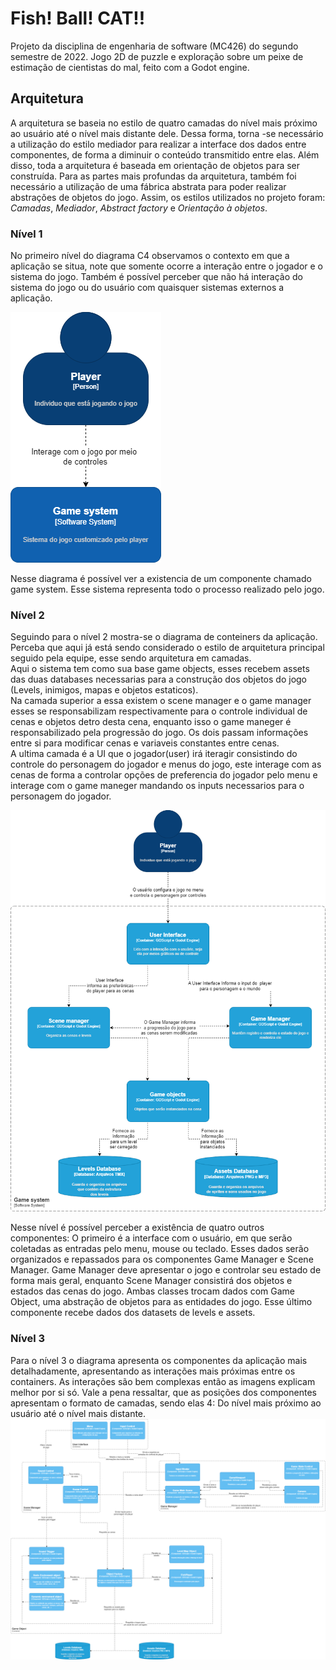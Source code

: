 # Fish! Ball! CAT!!

Projeto da disciplina de engenharia de software (MC426) do segundo semestre de 2022. 
Jogo 2D de puzzle e exploração sobre um peixe de estimação de cientistas do mal, feito com a Godot engine.


## Arquitetura
A arquitetura se baseia no estilo de quatro camadas do nível mais próximo ao usuário até o nível mais distante dele. Dessa forma, torna -se necessário a utilização do estilo mediador para realizar a interface dos dados entre componentes, de forma a diminuir o conteúdo transmitido entre elas. Além disso, toda a arquitetura é baseada em orientação de objetos para ser construída. Para as partes mais profundas da arquitetura, também foi necessário a utilização de uma fábrica abstrata para poder realizar abstrações de objetos do jogo.
Assim, os estilos utilizados no projeto foram: *Camadas*, *Mediador*, *Abstract factory* e *Orientação à objetos*.

### Nível 1  
No primeiro nível do diagrama C4 observamos o contexto em que a aplicação se situa, note que somente ocorre a interação entre o jogador e o sistema do jogo. Também é possível perceber que não há interação do sistema do jogo ou do usuário com quaisquer sistemas externos a aplicação.

![Nível 1](img/arquitetrua-1-Level.png) 

Nesse diagrama é possível ver a existencia de um componente chamado game system. Esse sistema representa todo o processo realizado pelo jogo.
### Nível 2

Seguindo para o nível 2 mostra-se o diagrama de conteiners da aplicação. Perceba que aqui já está sendo considerado o estilo de arquitetura principal seguido pela equipe, esse sendo arquitetura em camadas.  
Aqui o sistema tem como sua base game objects, esses recebem assets das duas databases necessarias para a construção dos objetos do jogo (Levels, inimigos, mapas e objetos estaticos).  
Na camada superior a essa existem o scene manager e o game manager esses se responsabilizam respectivamente para o controle individual de cenas e objetos detro desta cena, enquanto isso o game maneger é responsabilizado pela progressão do jogo. Os dois passam informações entre si para modificar cenas e variaveis constantes entre cenas.  
A ultima camada é a UI que o jogador(user) irá iteragir consistindo do controle do personagem do jogador e menus do jogo, este interage com as cenas de forma a controlar opções de preferencia do jogador pelo menu e interage com o game maneger mandando os inputs necessarios para o personagem do jogador.

![Nível 2](img/arquitetrua-2-Level.png)  

Nesse nível é possível perceber a existência de quatro outros componentes: O primeiro é a interface com o usuário, em que serão coletadas as entradas pelo menu, mouse ou teclado. Esses dados serão organizados e repassados para os componentes Game Manager e Scene Manager. Game Manager deve apresentar o jogo e controlar seu estado de forma mais geral, enquanto Scene Manager consistirá dos objetos e estados das cenas do jogo. Ambas classes trocam dados com Game Object, uma abstração de objetos para as entidades do jogo. Esse último componente recebe dados dos datasets de levels e assets.

### Nível 3
Para o nível 3 o diagrama apresenta os componentes da aplicação mais detalhadamente, apresentando as interações mais próximas entre os containers. As interações são bem complexas então as imagens explicam melhor por si só.
Vale a pena ressaltar, que as posições dos componentes apresentam o formato de camadas, sendo elas 4: Do nível mais próximo ao usuário até o nível mais distante. 
![Nível 3](img/arquitetrua-3-Level.png)
